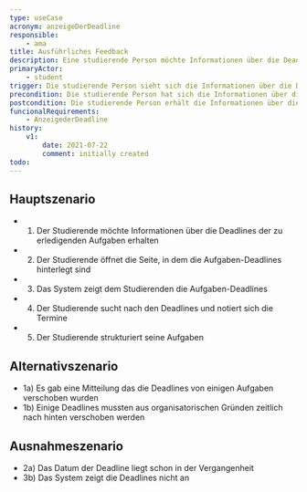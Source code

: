 ```yaml
---
type: useCase
acronym: anzeigeDerDeadline
responsible:
    - ama
title: Ausführliches Feedback
description: Eine studierende Person möchte Informationen über die Deadline einer Aufgabe erhalten
primaryActor: 
    - student
trigger: Die studierende Person sieht sich die Informationen über die Deadline an.
precondition: Die studierende Person hat sich die Informationen über die Deadline angesehen.
postcondition: Die studierende Person erhält die Informationen über die Aufgaben Deadlines.
funcionalRequirements:
    - AnzeigederDeadline
history:
    v1:
        date: 2021-07-22
        comment: initially created
todo:
---
```


## Hauptszenario

* 1) Der Studierende möchte Informationen über die Deadlines der zu erledigenden Aufgaben erhalten
* 2) Der Studierende öffnet die Seite, in dem die Aufgaben-Deadlines hinterlegt sind
* 3) Das System zeigt dem Studierenden die Aufgaben-Deadlines
* 4) Der Studierende sucht nach den Deadlines und notiert sich die Termine
* 5) Der Studierende strukturiert seine Aufgaben


## Alternativszenario
* 1a) Es gab eine Mitteilung das die Deadlines von einigen Aufgaben verschoben wurden
* 1b) Einige Deadlines mussten aus organisatorischen Gründen zeitlich nach hinten verschoben werden

## Ausnahmeszenario
* 2a) Das Datum der Deadline liegt schon in der Vergangenheit 
* 3b) Das System zeigt die Deadlines nicht an